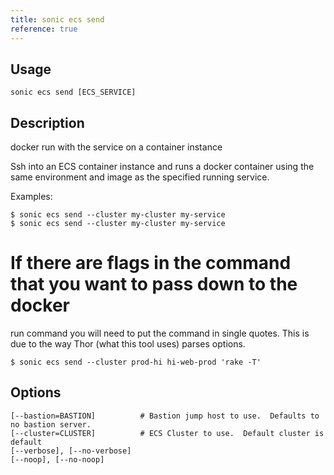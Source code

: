 ```yaml
---
title: sonic ecs send
reference: true
---
```


## Usage

    sonic ecs send [ECS_SERVICE]

## Description

docker run with the service on a container instance

Ssh into an ECS container instance and runs a docker container using the same
environment and image as the specified running service.

Examples:

    $ sonic ecs send --cluster my-cluster my-service
    $ sonic ecs send --cluster my-cluster my-service

# If there are flags in the command that you want to pass down to the docker
run command you will need to put the command in single quotes.  This is due to
the way Thor (what this tool uses) parses options.

    $ sonic ecs send --cluster prod-hi hi-web-prod 'rake -T'


## Options

```
[--bastion=BASTION]          # Bastion jump host to use.  Defaults to no bastion server.
[--cluster=CLUSTER]          # ECS Cluster to use.  Default cluster is default
[--verbose], [--no-verbose]
[--noop], [--no-noop]
```

